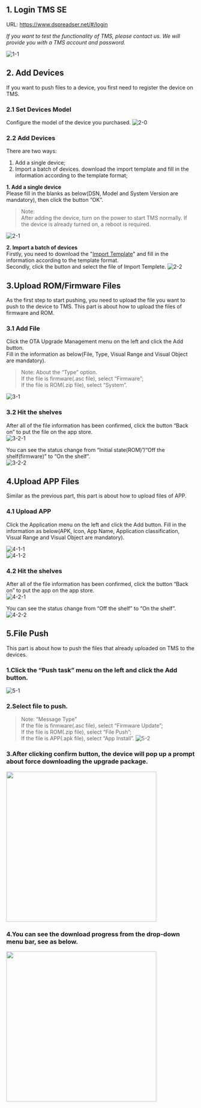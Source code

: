 ## 1. Login TMS SE

URL: https://www.dspreadser.net/#/login  

*If you want to test the functionality of TMS, please contact us. We will provide you with a TMS account and password.*

![1-1](./_images/1-1.png)

## 2. Add Devices
If you want to push files to a device, you first need to register the device on TMS.  

### 2.1 Set Devices Model
Configure the model of the device you purchased.
![2-0](./_images/2-0.png)

### 2.2 Add Devices
There are two ways: 
1. Add a single device;
2. Import a batch of devices. download the import template and fill in the information according to the template format;

**1. Add a single device**  
Please fill in the blanks as below(DSN, Model and System Version are mandatory), then click the button “OK”.  
> Note:   
> After adding the device, turn on the power to start TMS normally. If the device is already turned on, a reboot is required.  

![2-1](./_images/2-1.png)

**2. Import a batch of devices**  
Firstly, you need to download the "[Import Template](._images/Import-Template.xls)" and fill in the information according to the template format.  
Secondly, click the button and select the file of Import Templete.
![2-2](./_images/2-2.png)

## 3.Upload ROM/Firmware Files

As the first step to start pushing, you need to upload the file you want to push to the device to TMS. This part is about how to upload the files of firmware and ROM.

### 3.1 Add File
Click the OTA Upgrade Management menu on the left and click the Add button.  
Fill in the information as below(File, Type, Visual Range and Visual Object are mandatory).  
> Note: About the “Type” option.  
If the file is firmware(.asc file), select “Firmware”;  
If the file is ROM(.zip file), select “System”. 

![3-1](./_images/3-1.png)

### 3.2 Hit the shelves
After all of the file information has been confirmed, click the button “Back on” to put the file on the app store.  
![3-2-1](./_images/3-2-1.png)  

You can see the status change from “Initial state(ROM)”/“Off the shelf(firmware)” to “On the shelf”.  
![3-2-2](./_images/3-2-2.png)

## 4.Upload APP Files
Similar as the previous part, this part is about how to upload files of APP.

### 4.1 Upload APP
Click the Application menu on the left and click the Add button.
Fill in the information as below(APK, Icon, App Name, Application classification, Visual Range and Visual Object are mandatory).  

![4-1-1](./_images/4-1-1.png)  
![4-1-2](./_images/4-1-2.png)

### 4.2 Hit the shelves
After all of the file information has been confirmed, click the button “Back on” to put the app on the app store.  
![4-2-1](./_images/4-2-1.png)  

You can see the status change from “Off the shelf” to “On the shelf”.  
![4-2-2](./_images/4-2-2.png)

## 5.File Push

This part is about how to push the files that already uploaded on TMS to the devices.

### 1.Click the “Push task” menu on the left and click the Add button.
![5-1](./_images/5-1.png)

### 2.Select file to push.
> Note: “Message Type”  
If the file is firmware(.asc file), select “Firmware Update”;  
If the file is ROM(.zip file), select “File Push”;  
If the file is APP(.apk file), select “App Install”.
![5-2](./_images/5-2.png)

### 3.After clicking confirm button, the device will pop up a prompt about force downloading the upgrade package.

<img src="./_images/5-3.png" width = "400" />

### 4.You can see the download progress from the drop-down menu bar, see as below.

<img src="./_images/5-4.png" width = "400" />

